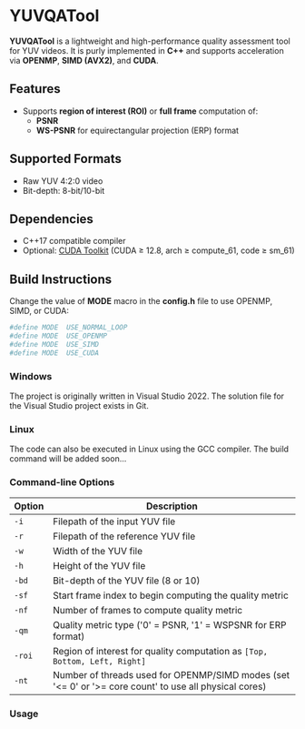 # YUVQATool

**YUVQATool** is a lightweight and high-performance quality assessment tool for YUV videos. It is purly implemented in **C++** and supports acceleration via **OPENMP**, **SIMD (AVX2)**, and **CUDA**.

## Features
- Supports **region of interest (ROI)** or **full frame** computation of:
  - **PSNR** 
  - **WS-PSNR** for equirectangular projection (ERP) format

## Supported Formats
- Raw YUV 4:2:0 video
- Bit-depth: 8-bit/10-bit

## Dependencies
- C++17 compatible compiler
- Optional: [CUDA Toolkit](https://developer.nvidia.com/cuda-toolkit) (CUDA ≥ 12.8, arch ≥ compute_61, code ≥ sm_61)

## Build Instructions
Change the value of **MODE** macro in the **config.h** file to use OPENMP, SIMD, or CUDA:
```sh
#define MODE  USE_NORMAL_LOOP   
#define MODE  USE_OPENMP     
#define MODE  USE_SIMD
#define MODE  USE_CUDA
```

### Windows
The project is originally written in Visual Studio 2022. The solution file for the Visual Studio project exists in Git.
### Linux
The code can also be executed in Linux using the GCC compiler. The build command will be added soon... 

### Command-line Options

| Option  | Description                                                                                     |
|---------|---------------------------------------------------------------------------------------------------------|
| `-i`    | Filepath of the input YUV file                                                                          |
| `-r`    | Filepath of the reference YUV file                                                                      |
| `-w`    | Width of the YUV file                                                                                   |
| `-h`    | Height of the YUV file                                                                                  |
| `-bd`   | Bit-depth of the YUV file (8 or 10)                                                                     |
| `-sf`   | Start frame index to begin computing the quality metric                                                 |
| `-nf`   | Number of frames to compute quality metric                                               |
| `-qm`   | Quality metric type ('0' = PSNR, '1' = WSPSNR for ERP format)                                           |
| `-roi`  | Region of interest for quality computation as `[Top, Bottom, Left, Right]`                              |
| `-nt`   | Number of threads used for OPENMP/SIMD modes (set '<= 0' or '>= core count' to use all physical cores)     |


### Usage














